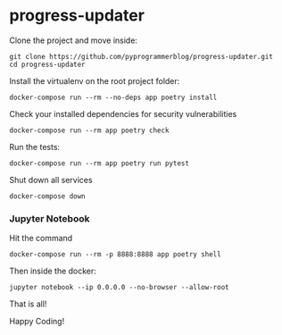 progress-updater
=============

Clone the project and move inside:
```shell
git clone https://github.com/pyprogrammerblog/progress-updater.git
cd progress-updater
```
 
Install the virtualenv on the root project folder:
```shell
docker-compose run --rm --no-deps app poetry install
```

Check your installed dependencies for security vulnerabilities
```shell
docker-compose run --rm app poetry check
```

Run the tests:
```shell
docker-compose run --rm app poetry run pytest
```

Shut down all services
```shell
docker-compose down
```


### Jupyter Notebook

Hit the command

```shell
docker-compose run --rm -p 8888:8888 app poetry shell
```

Then inside the docker:

```shell
jupyter notebook --ip 0.0.0.0 --no-browser --allow-root
```

That is all!

Happy Coding!
